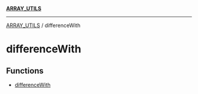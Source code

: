 [**ARRAY_UTILS**](../README.md)

***

[ARRAY_UTILS](../README.md) / differenceWith

# differenceWith

## Functions

- [differenceWith](functions/differenceWith.md)
